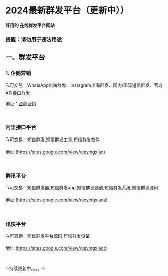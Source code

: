 # 2024最新群发平台（更新中））

**好用的 在线群发平台网站**

### 提醒：请勿用于违法用途


## 一、群发平台

### 1. 企鹅营销

🔍可交易：WhatsApp出海群发、Instagram出海群发、国内/国际短信群发、官方API接口群发

地址：[企鹅营销](https://kl1203.com/)

<br>

### 阿里接口平台 

🔍可交易：短信群发,短信群发工具,短信群发软件

地址:(https://sites.google.com/view/qieyingxiao)

<br>


### 群讯平台

🔍可交易：短信群发器,短信群发app,短信群发通道,短信群发系统,短信群发源码

地址:(https://sites.google.com/view/qieyingxiaoa)

<br>


### 讯快平台

🔍可查询：短信群发平台源码,短信群发设备

地址:(https://sites.google.com/view/qieyingxiaob)

<br>

✨持续更新中。。。。✨